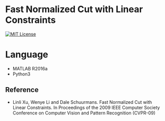 # Fast Normalized Cut with Linear Constraints

[![MIT License](http://img.shields.io/badge/license-MIT-blue.svg?style=flat)](LICENSE)

# Language

- MATLAB R2016a
- Python3

## Reference
- Linli Xu, Wenye Li and Dale Schuurmans. Fast Normalized Cut with Linear Constraints. In Proceedings of the 2009 IEEE Computer Society Conference on Computer Vision and Pattern Recognition (CVPR-09)

